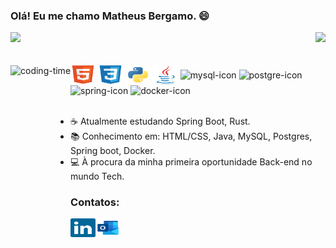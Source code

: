 ### Olá! Eu me chamo Matheus Bergamo. 😄

<div>
  <img  height="170em" src="https://github-readme-stats-sigma-five.vercel.app/api?username=MathBergamo&show_icons=true&theme=dark&include_all_commits=true&count_private=true"/>
  <img align="right" height="170em" src="https://github-readme-stats-sigma-five.vercel.app/api/top-langs/?username=MathBergamo&layout=compact&langs_count=16&theme=dark"/>
</div>
<br>
<div  align="left"> 
  <div style="display: inline_block"><br>
    <img align="left" height="250" alt="coding-time" src="code.gif">
    <img align="center" height="30" width="40" alt="html-icon" src="https://raw.githubusercontent.com/devicons/devicon/master/icons/html5/html5-original.svg">
    <img align="center" height="30" width="40" alt="css-icon" src="https://raw.githubusercontent.com/devicons/devicon/master/icons/css3/css3-original.svg">
    <img align="center" height="30" width="40" alt="python-icon" src="https://raw.githubusercontent.com/devicons/devicon/master/icons/python/python-original.svg">
    <img align="center" height="30" width="40" alt="java-icon" src="https://raw.githubusercontent.com/devicons/devicon/master/icons/java/java-original.svg">
    <img align="center" height="30" width="40" alt="mysql-icon" src="https://cdn.jsdelivr.net/gh/devicons/devicon/icons/mysql/mysql-original.svg">
    <img align="center" height="30" width="40" alt="postgre-icon" src="https://cdn.jsdelivr.net/gh/devicons/devicon/icons/postgresql/postgresql-original.svg">
    <img align="center" height="30" width="40" alt="spring-icon" src="https://cdn.jsdelivr.net/gh/devicons/devicon/icons/spring/spring-original.svg">
    <img align="center" height="60" width="40" alt="docker-icon" src="https://cdn.jsdelivr.net/gh/devicons/devicon/icons/docker/docker-original.svg">
   </div>
<br>
  
- ☕ Atualmente estudando Spring Boot, Rust.
- 📚 Conhecimento em: HTML/CSS, Java, MySQL, Postgres, Spring boot, Docker.
- 💻 À procura da minha primeira oportunidade Back-end no mundo Tech.

<div style="display: inline_block">
<h3 align="left">Contatos:</h1>
<a href = "https://www.linkedin.com/in/matheusbergamo/">
<img align="left" height="30" width="40" alt="linkedin-icon" src="linkedin.svg" />
</a>
   <a href = "mailto: matheusbergamo@hotmail.com">
      <img height="30" width="40" alt="outlook.icon" src="outlook.svg">
      </a>
</div>
